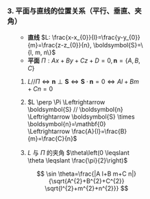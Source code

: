 <div style="float: left; width: 64%; padding: 1%;">

### 3. 平面与直线的位置关系（平行、垂直、夹角）

<ul>

- **直线** $L: \frac{x-x_{0}}{l}=\frac{y-y_{0}}{m}=\frac{z-z_{0}}{n}, \boldsymbol{S}=\{l, m, n\}$
- **平面** $\Pi: A x+B y+C z+D=0, \boldsymbol{n}=\{A, B, C\}$

1. $L // \Pi \Leftrightarrow \boldsymbol{n} \perp \boldsymbol{S} \Leftrightarrow \boldsymbol{S} \cdot \boldsymbol{n}=0 \Leftrightarrow A l+B m+C n=0$
2. $L \perp \Pi \Leftrightarrow \boldsymbol{S} // \boldsymbol{n} \Leftrightarrow \boldsymbol{S} \times \boldsymbol{n}=\mathbf{0} \Leftrightarrow \frac{A}{l}=\frac{B}{m}=\frac{C}{n}$
3. $L$ 与 $\Pi$ 的夹角 $\theta\left(0 \leqslant \theta \leqslant \frac{\pi}{2}\right)$

   $$
   \sin \theta=\frac{|A l+B m+C n|}{\sqrt{A^{2}+B^{2}+C^{2}} \sqrt{l^{2}+m^{2}+n^{2}}}
   $$

</ul>
</div>
<div style="float: right; width: 26%; padding: 1%;">

</div>
<div style="clear: both;"></div>
